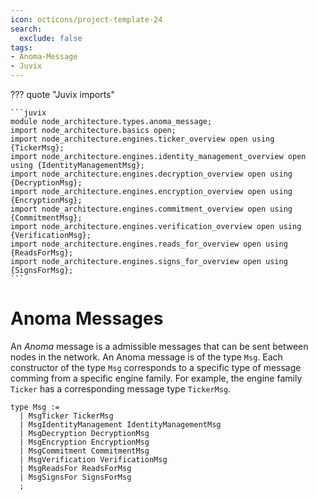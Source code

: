 ```yaml
---
icon: octicons/project-template-24
search:
  exclude: false
tags:
- Anoma-Message
- Juvix
---
```


??? quote "Juvix imports"

    ```juvix
    module node_architecture.types.anoma_message;
    import node_architecture.basics open;
    import node_architecture.engines.ticker_overview open using {TickerMsg};
    import node_architecture.engines.identity_management_overview open using {IdentityManagementMsg};
    import node_architecture.engines.decryption_overview open using {DecryptionMsg};
    import node_architecture.engines.encryption_overview open using {EncryptionMsg};
    import node_architecture.engines.commitment_overview open using {CommitmentMsg};
    import node_architecture.engines.verification_overview open using {VerificationMsg};
    import node_architecture.engines.reads_for_overview open using {ReadsForMsg};
    import node_architecture.engines.signs_for_overview open using {SignsForMsg};
    ```

# Anoma Messages

An _Anoma_ message is a admissible messages that can be sent between nodes in
the network. An Anoma message is of the type `Msg`. Each constructor of the type
`Msg` corresponds to a specific type of message comming from a specific engine
family. For example, the engine family `Ticker` has a corresponding message type
`TickerMsg`.

```juvix
type Msg :=
  | MsgTicker TickerMsg
  | MsgIdentityManagement IdentityManagementMsg
  | MsgDecryption DecryptionMsg
  | MsgEncryption EncryptionMsg
  | MsgCommitment CommitmentMsg
  | MsgVerification VerificationMsg
  | MsgReadsFor ReadsForMsg
  | MsgSignsFor SignsForMsg
  ;
```
